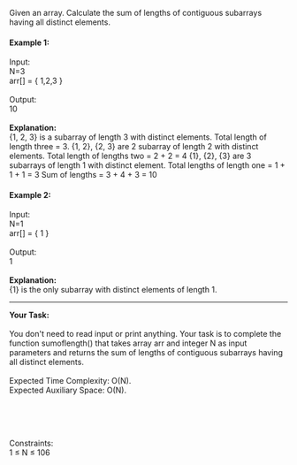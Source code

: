 Given an array. Calculate the sum of lengths of contiguous subarrays having all distinct elements.

<h4>Example 1:</h4>

Input:<br>
N=3<br>
arr[] = { 1,2,3 }<br><br>
Output:<br> 10
<br><br>
<b>Explanation: </b><br>
{1, 2, 3} is a subarray of length 3 with distinct elements. Total length of length three = 3. {1, 2}, {2, 3} are 2 subarray 
of length 2 with distinct elements. Total length of lengths two = 2 + 2 = 4
{1}, {2}, {3} are 3 subarrays of length 1 with distinct element. Total lengths of length one = 1 + 1 + 1 = 3
Sum of lengths = 3 + 4 + 3 = 10 

<h4>Example 2:</h4>

Input:<br>
N=1<br>
arr[] = { 1 }<br><br>
Output:<br> 1
<br><br>
<b>Explanation: </b><br>
{1} is the only subarray with distinct elements of length 1.  

<hr><b>Your Task:</b><br><br>
You don't need to read input or print anything. Your task is to complete the function sumoflength() that takes array arr and integer N as input parameters and returns the sum of lengths of contiguous subarrays having all distinct elements.
<br><br>
Expected Time Complexity: O(N).<br>
Expected Auxiliary Space: O(N).

 <br><br><br>

Constraints:<br>
1 ≤ N ≤ 106
